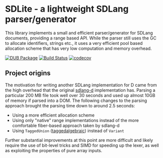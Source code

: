 SDLite - a lightweight SDLang parser/generator
==============================================

This library implements a small and efficient parser/generator for SDLang
documents, providing a range based API. While the parser still uses the GC to
allocate identifiers, strings etc., it uses a very efficient pool based
allocation scheme that has very low computation and memory overhead.

[![DUB Package](https://img.shields.io/dub/v/sdlite.svg)](https://code.dlang.org/packages/sdlite)
[![Build Status](https://travis-ci.org/s-ludwig/sdlite.svg?branch=master)](https://travis-ci.org/s-ludwig/sdlite)
[![codecov](https://codecov.io/gh/s-ludwig/sdlite/branch/master/graph/badge.svg)](https://codecov.io/gh/s-ludwig/sdlite)


Project origins
---------------

The motivation for writing another SDLang implementation for D came from the
high overhead that the original [sdlang-d][1] implementation has. Parsing a
particular 200 MB file took well over 30 seconds and used up almost 10GB of
memory if parsed into a DOM. The following changes to the parsing approach
brought the parsing time down to around 2.5 seconds:

- Using a more efficient allocation scheme
- Using only "native" range implementations instead of the more comfortable
  fiber-based approach taken by sdlang-d
- Using `TaggedUnion` ([taggedalgebraic][2]) instead of `Variant`

Further substantial improvements at this point are more difficult and likely
require the use of bit-level tricks and SIMD for speeding up the lexer, as well
as exploiting the properties of pure array inputs.

[1]: https://github.com/Abscissa/SDLang-D
[2]: https://github.com/s-ludwig/taggedalgebraic
